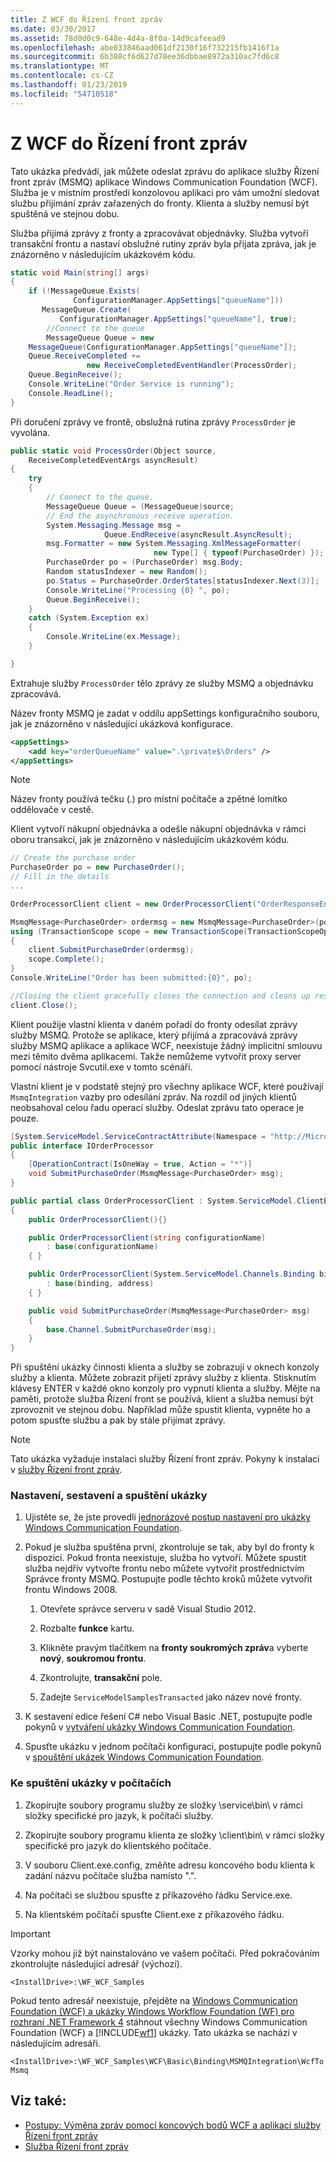 ```yaml
---
title: Z WCF do Řízení front zpráv
ms.date: 03/30/2017
ms.assetid: 78d0d0c9-648e-4d4a-8f0a-14d9cafeead9
ms.openlocfilehash: abe033846aad061df2130f16f732215fb1416f1a
ms.sourcegitcommit: 6b308cf6d627d78ee36dbbae8972a310ac7fd6c8
ms.translationtype: MT
ms.contentlocale: cs-CZ
ms.lasthandoff: 01/23/2019
ms.locfileid: "54710518"
---
```

# <a name="windows-communication-foundation-to-message-queuing"></a>Z WCF do Řízení front zpráv
Tato ukázka předvádí, jak můžete odeslat zprávu do aplikace služby Řízení front zpráv (MSMQ) aplikace Windows Communication Foundation (WCF). Služba je v místním prostředí konzolovou aplikaci pro vám umožní sledovat službu přijímání zpráv zařazených do fronty. Klienta a služby nemusí být spuštěná ve stejnou dobu.

 Služba přijímá zprávy z fronty a zpracovávat objednávky. Služba vytvoří transakční frontu a nastaví obslužné rutiny zpráv byla přijata zpráva, jak je znázorněno v následujícím ukázkovém kódu.

```csharp
static void Main(string[] args)
{
    if (!MessageQueue.Exists(
              ConfigurationManager.AppSettings["queueName"]))
       MessageQueue.Create(
           ConfigurationManager.AppSettings["queueName"], true);
        //Connect to the queue
        MessageQueue Queue = new
    MessageQueue(ConfigurationManager.AppSettings["queueName"]);
    Queue.ReceiveCompleted +=
                 new ReceiveCompletedEventHandler(ProcessOrder);
    Queue.BeginReceive();
    Console.WriteLine("Order Service is running");
    Console.ReadLine();
}
```

 Při doručení zprávy ve frontě, obslužná rutina zprávy `ProcessOrder` je vyvolána.

```csharp
public static void ProcessOrder(Object source,
    ReceiveCompletedEventArgs asyncResult)
{
    try
    {
        // Connect to the queue.
        MessageQueue Queue = (MessageQueue)source;
        // End the asynchronous receive operation.
        System.Messaging.Message msg =
                     Queue.EndReceive(asyncResult.AsyncResult);
        msg.Formatter = new System.Messaging.XmlMessageFormatter(
                                new Type[] { typeof(PurchaseOrder) });
        PurchaseOrder po = (PurchaseOrder) msg.Body;
        Random statusIndexer = new Random();
        po.Status = PurchaseOrder.OrderStates[statusIndexer.Next(3)];
        Console.WriteLine("Processing {0} ", po);
        Queue.BeginReceive();
    }
    catch (System.Exception ex)
    {
        Console.WriteLine(ex.Message);
    }

}
```

 Extrahuje služby `ProcessOrder` tělo zprávy ze služby MSMQ a objednávku zpracovává.

 Název fronty MSMQ je zadat v oddílu appSettings konfiguračního souboru, jak je znázorněno v následující ukázková konfigurace.

```xml
<appSettings>
    <add key="orderQueueName" value=".\private$\Orders" />
</appSettings>
```

> [!NOTE]
>  Název fronty používá tečku (.) pro místní počítače a zpětné lomítko oddělovače v cestě.

 Klient vytvoří nákupní objednávka a odešle nákupní objednávka v rámci oboru transakcí, jak je znázorněno v následujícím ukázkovém kódu.

```csharp
// Create the purchase order
PurchaseOrder po = new PurchaseOrder();
// Fill in the details
...

OrderProcessorClient client = new OrderProcessorClient("OrderResponseEndpoint");

MsmqMessage<PurchaseOrder> ordermsg = new MsmqMessage<PurchaseOrder>(po);
using (TransactionScope scope = new TransactionScope(TransactionScopeOption.Required))
{
    client.SubmitPurchaseOrder(ordermsg);
    scope.Complete();
}
Console.WriteLine("Order has been submitted:{0}", po);

//Closing the client gracefully closes the connection and cleans up resources
client.Close();
```

 Klient použije vlastní klienta v daném pořadí do fronty odesílat zprávy služby MSMQ. Protože se aplikace, který přijímá a zpracovává zprávy služby MSMQ aplikace a aplikace WCF, neexistuje žádný implicitní smlouvu mezi těmito dvěma aplikacemi. Takže nemůžeme vytvořit proxy server pomocí nástroje Svcutil.exe v tomto scénáři.

 Vlastní klient je v podstatě stejný pro všechny aplikace WCF, které používají `MsmqIntegration` vazby pro odesílání zpráv. Na rozdíl od jiných klientů neobsahoval celou řadu operací služby. Odeslat zprávu tato operace je pouze.

```csharp
[System.ServiceModel.ServiceContractAttribute(Namespace = "http://Microsoft.ServiceModel.Samples")]
public interface IOrderProcessor
{
    [OperationContract(IsOneWay = true, Action = "*")]
    void SubmitPurchaseOrder(MsmqMessage<PurchaseOrder> msg);
}

public partial class OrderProcessorClient : System.ServiceModel.ClientBase<IOrderProcessor>, IOrderProcessor
{
    public OrderProcessorClient(){}

    public OrderProcessorClient(string configurationName)
        : base(configurationName)
    { }

    public OrderProcessorClient(System.ServiceModel.Channels.Binding binding, System.ServiceModel.EndpointAddress address)
        : base(binding, address)
    { }

    public void SubmitPurchaseOrder(MsmqMessage<PurchaseOrder> msg)
    {
        base.Channel.SubmitPurchaseOrder(msg);
    }
}
```

 Při spuštění ukázky činnosti klienta a služby se zobrazují v oknech konzoly služby a klienta. Můžete zobrazit přijetí zprávy služby z klienta. Stisknutím klávesy ENTER v každé okno konzoly pro vypnutí klienta a služby. Mějte na paměti, protože služba Řízení front se používá, klient a služba nemusí být zprovoznit ve stejnou dobu. Například může spustit klienta, vypněte ho a potom spusťte službu a pak by stále přijímat zprávy.

> [!NOTE]
>  Tato ukázka vyžaduje instalaci služby Řízení front zpráv. Pokyny k instalaci v [služby Řízení front zpráv](https://go.microsoft.com/fwlink/?LinkId=94968).  
  
### <a name="to-setup-build-and-run-the-sample"></a>Nastavení, sestavení a spuštění ukázky  
  
1.  Ujistěte se, že jste provedli [jednorázové postup nastavení pro ukázky Windows Communication Foundation](../../../../docs/framework/wcf/samples/one-time-setup-procedure-for-the-wcf-samples.md).  
  
2.  Pokud je služba spuštěna první, zkontroluje se tak, aby byl do fronty k dispozici. Pokud fronta neexistuje, služba ho vytvoří. Můžete spustit služba nejdřív vytvořte frontu nebo můžete vytvořit prostřednictvím Správce fronty MSMQ. Postupujte podle těchto kroků můžete vytvořit frontu Windows 2008.  
  
    1.  Otevřete správce serveru v sadě Visual Studio 2012.  
  
    2.  Rozbalte **funkce** kartu.  
  
    3.  Klikněte pravým tlačítkem na **fronty soukromých zpráv**a vyberte **nový**, **soukromou frontu**.  
  
    4.  Zkontrolujte, **transakční** pole.  
  
    5.  Zadejte `ServiceModelSamplesTransacted` jako název nové fronty.  
  
3.  K sestavení edice řešení C# nebo Visual Basic .NET, postupujte podle pokynů v [vytváření ukázky Windows Communication Foundation](../../../../docs/framework/wcf/samples/building-the-samples.md).  
  
4.  Spusťte ukázku v jednom počítači konfiguraci, postupujte podle pokynů v [spouštění ukázek Windows Communication Foundation](../../../../docs/framework/wcf/samples/running-the-samples.md).  
  
### <a name="to-run-the-sample-across-computers"></a>Ke spuštění ukázky v počítačích  
  
1.  Zkopírujte soubory programu služby ze složky \service\bin\ v rámci složky specifické pro jazyk, k počítači služby.  
  
2.  Zkopírujte soubory programu klienta ze složky \client\bin\ v rámci složky specifické pro jazyk do klientského počítače.  
  
3.  V souboru Client.exe.config, změňte adresu koncového bodu klienta k zadání názvu počítače služba namísto ".".  
  
4.  Na počítači se službou spusťte z příkazového řádku Service.exe.  
  
5.  Na klientském počítači spusťte Client.exe z příkazového řádku.  
  
> [!IMPORTANT]
>  Vzorky mohou již být nainstalováno ve vašem počítači. Před pokračováním zkontrolujte následující adresář (výchozí).  
>   
>  `<InstallDrive>:\WF_WCF_Samples`  
>   
>  Pokud tento adresář neexistuje, přejděte na [Windows Communication Foundation (WCF) a ukázky Windows Workflow Foundation (WF) pro rozhraní .NET Framework 4](https://go.microsoft.com/fwlink/?LinkId=150780) stáhnout všechny Windows Communication Foundation (WCF) a [!INCLUDE[wf1](../../../../includes/wf1-md.md)] ukázky. Tato ukázka se nachází v následujícím adresáři.  
>   
>  `<InstallDrive>:\WF_WCF_Samples\WCF\Basic\Binding\MSMQIntegration\WcfToMsmq`  
  
## <a name="see-also"></a>Viz také:
- [Postupy: Výměna zpráv pomocí koncových bodů WCF a aplikací služby Řízení front zpráv](../../../../docs/framework/wcf/feature-details/how-to-exchange-messages-with-wcf-endpoints-and-message-queuing-applications.md)
- [Služba Řízení front zpráv](https://go.microsoft.com/fwlink/?LinkId=94968)
